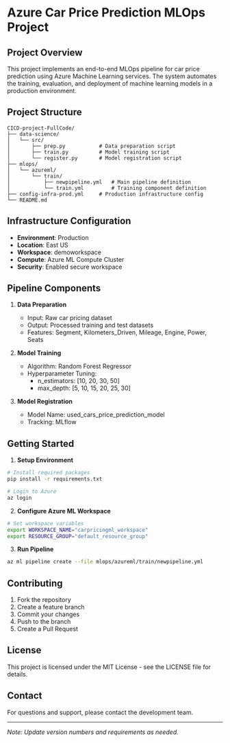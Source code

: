 # Azure Car Price Prediction MLOps Project

## Project Overview
This project implements an end-to-end MLOps pipeline for car price prediction using Azure Machine Learning services. The system automates the training, evaluation, and deployment of machine learning models in a production environment.

## Project Structure
````plaintext
CICD-project-FullCode/
├── data-science/
│   └── src/
│       ├── prep.py           # Data preparation script
│       ├── train.py          # Model training script
│       └── register.py       # Model registration script
├── mlops/
│   └── azureml/
│       └── train/
│           ├── newpipeline.yml   # Main pipeline definition
│           └── train.yml         # Training component definition
├── config-infra-prod.yml     # Production infrastructure config
└── README.md
````

## Infrastructure Configuration
- **Environment**: Production
- **Location**: East US
- **Workspace**: demoworkspace
- **Compute**: Azure ML Compute Cluster
- **Security**: Enabled secure workspace

## Pipeline Components
1. **Data Preparation**
   - Input: Raw car pricing dataset
   - Output: Processed training and test datasets
   - Features: Segment, Kilometers_Driven, Mileage, Engine, Power, Seats

2. **Model Training**
   - Algorithm: Random Forest Regressor
   - Hyperparameter Tuning:
     - n_estimators: [10, 20, 30, 50]
     - max_depth: [5, 10, 15, 20, 25, 30]

3. **Model Registration**
   - Model Name: used_cars_price_prediction_model
   - Tracking: MLflow

## Getting Started
1. **Setup Environment**
````bash
# Install required packages
pip install -r requirements.txt

# Login to Azure
az login
````

2. **Configure Azure ML Workspace**
````bash
# Set workspace variables
export WORKSPACE_NAME="carpricingml_workspace"
export RESOURCE_GROUP="default_resource_group"
````

3. **Run Pipeline**
````bash
az ml pipeline create --file mlops/azureml/train/newpipeline.yml
````

## Contributing
1. Fork the repository
2. Create a feature branch
3. Commit your changes
4. Push to the branch
5. Create a Pull Request

## License
This project is licensed under the MIT License - see the LICENSE file for details.

## Contact
For questions and support, please contact the development team.

---
*Note: Update version numbers and requirements as needed.*
